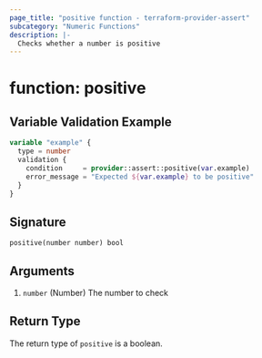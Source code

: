 ```yaml
---
page_title: "positive function - terraform-provider-assert"
subcategory: "Numeric Functions"
description: |-
  Checks whether a number is positive
---
```


# function: positive



## Variable Validation Example

```terraform
variable "example" {
  type = number
  validation {
    condition     = provider::assert::positive(var.example)
    error_message = "Expected ${var.example} to be positive"
  }
}
```

## Signature

<!-- signature generated by tfplugindocs -->
```text
positive(number number) bool
```

## Arguments

<!-- arguments generated by tfplugindocs -->
1. `number` (Number) The number to check


## Return Type

The return type of `positive` is a boolean.
